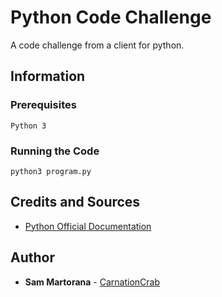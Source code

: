 # Python Code Challenge

A code challenge from a client for python.

## Information

### Prerequisites

```
Python 3
```

### Running the Code

```
python3 program.py
```

## Credits and Sources

* [Python Official Documentation](https://docs.python.org)


## Author

* **Sam Martorana** - [CarnationCrab](https://github.com/carnationcrab)